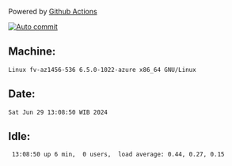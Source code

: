 Powered by [Github Actions](https://github.com/features/actions)

[![Auto commit](https://github.com/hiage/workstation/workflows/Auto%20commit/badge.svg)](https://github.com/hiage/workstation/actions?query=workflow%3A%22Auto+commit%22)

## Machine:
```
Linux fv-az1456-536 6.5.0-1022-azure x86_64 GNU/Linux
```
## Date:
```
Sat Jun 29 13:08:50 WIB 2024
```
## Idle:
```
 13:08:50 up 6 min,  0 users,  load average: 0.44, 0.27, 0.15
```
